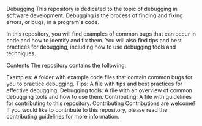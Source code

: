 Debugging
This repository is dedicated to the topic of debugging in software development. Debugging is the process of finding and fixing errors, or bugs, in a program's code.

In this repository, you will find examples of common bugs that can occur in code and how to identify and fix them. You will also find tips and best practices for debugging, including how to use debugging tools and techniques.

Contents
The repository contains the following:

Examples: A folder with example code files that contain common bugs for you to practice debugging.
Tips: A file with tips and best practices for effective debugging.
Debugging tools: A file with an overview of common debugging tools and how to use them.
Contributing: A file with guidelines for contributing to this repository.
Contributing
Contributions are welcome! If you would like to contribute to this repository, please read the contributing guidelines for more information.
